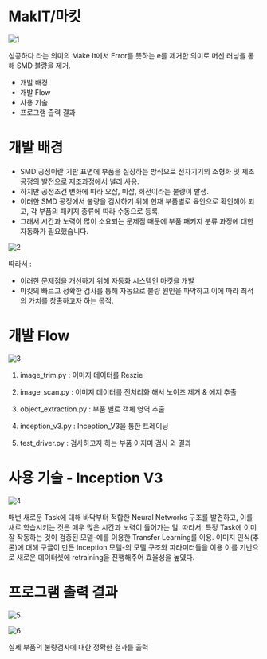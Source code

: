 # MakIT/마킷


![1](https://user-images.githubusercontent.com/29969821/42430604-30a1d97a-837b-11e8-947f-c9093d7d86af.jpg)

성공하다 라는 의미의 Make It에서 Error를 뜻하는 e를 제거한 의미로 머신 러닝을 통해 SMD 불량을 제거.

  - 개발 배경
  - 개발 Flow
  - 사용 기술
  - 프로그램 출력 결과


# 개발 배경

  - SMD 공정이란 기판 표면에 부품을 실장하는 방식으로 전자기기의 소형화 및 제조공정의 발전으로 제조과정에서 널리 사용. 
 - 하지만 공정조건 변화에 따라 오삽, 미삽, 회전이라는 불량이 발생.
 - 이러한 SMD 공정에서 불량을 검사하기 위해 현재 부품별로 육안으로 확인해야 되고, 각 부품의 패키지 종류에 따라 수동으로 등록.
 - 그래서 시간과 노력이 많이 소요되는 문제점 때문에 부품 패키지 분류 과정에 대한 자동화가 필요했습니다.

![2](https://user-images.githubusercontent.com/29969821/42430612-38e8c076-837b-11e8-9e15-d074a210503a.jpg)

따라서 :
  - 이러한 문제점을 개선하기 위해 자동화 시스템인 마킷을 개발
  - 마킷의 빠르고 정확한 검사를 통해 자동으로 불량 원인을 파악하고 이에 따라 최적의 가치를 창출하고자 하는 목적.


# 개발 Flow

![3](https://user-images.githubusercontent.com/29969821/42430102-140baeb0-8378-11e8-940c-c6ac533b8939.jpg)

1. image_trim.py : 이미지 데이터를 Reszie

2. image_scan.py : 이미지 데이터를 전처리화 해서 노이즈 제거 & 에지 추출
 
3. object_extraction.py : 부품 별로 객체 영역 추출

4. inception_v3.py : Inception_V3을 통한 트레이닝

5. test_driver.py : 검사하고자 하는 부품 이지미 검사 와 결과 


# 사용 기술 - Inception V3

![4](https://user-images.githubusercontent.com/29969821/42430184-a0b94372-8378-11e8-99d9-c05499cdf66c.jpg)

매번 새로운 Task에 대해 바닥부터 적합한 Neural Networks 구조를 발견하고, 이를 새로 학습시키는 것은 매우 많은 시간과 노력이 들어가는 일.
따라서, 특정 Task에 이미 잘 작동하는 것이 검증된 모델-예를 이용한 Transfer Learning를 이용.
이미지 인식(추론)에 대해 구글이 만든 Inception 모델-의 모델 구조와 파라미터들을 이용
이를 기반으로 새로운 데이터셋에 retraining을 진행해주어 효율성을 높였다.


# 프로그램 출력 결과

![5](https://user-images.githubusercontent.com/29969821/42430185-a2dcae6e-8378-11e8-874b-e024392c3d60.jpg)

![6](https://user-images.githubusercontent.com/29969821/42430188-a46e021e-8378-11e8-8997-a550736a59f3.png)

실제 부품의 불량검사에 대한 정확한 결과를 출력
